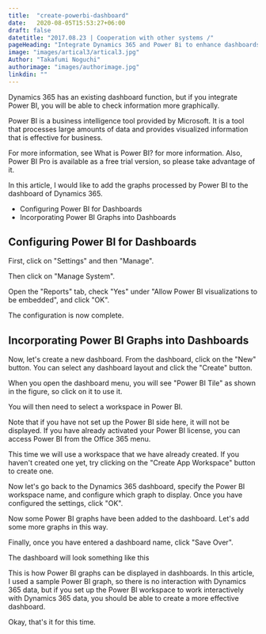 ```yaml
---
title:  "create-powerbi-dashboard"
date:   2020-08-05T15:53:27+06:00
draft: false
datetitle: "2017.08.23 | Cooperation with other systems /"
pageHeading: "Integrate Dynamics 365 and Power Bi to enhance dashboards"
image: "images/artical3/artical3.jpg"
Author: "Takafumi Noguchi"
authorimage: "images/authorimage.jpg"
linkdin: ""
---
```

<!-- Intro  -->
Dynamics 365 has an existing dashboard function, but if you integrate Power BI, you will be able to check information more graphically.

Power BI is a business intelligence tool provided by Microsoft. It is a tool that processes large amounts of data and provides visualized information that is effective for business.

For more information, see What is Power BI?  for more information.
Also, Power BI Pro is available as a free trial version, so please take advantage of it.

In this article, I would like to add the graphs processed by Power BI to the dashboard of Dynamics 365.


<!-- Table Of Content -->
* Configuring Power BI for Dashboards
* Incorporating Power BI Graphs into Dashboards

## Configuring Power BI for Dashboards
First, click on "Settings" and then "Manage".
<!-- Image= Power1.png -->

Then click on "Manage System".
<!-- Image= Power2.png -->

Open the "Reports" tab, check "Yes" under "Allow Power BI visualizations to be embedded", and click "OK".
<!-- Image= Power3.png -->

The configuration is now complete.

## Incorporating Power BI Graphs into Dashboards
Now, let's create a new dashboard. From the dashboard, click on the "New" button. You can select any dashboard layout and click the "Create" button.
<!-- Image= Power4.png -->

When you open the dashboard menu, you will see "Power BI Tile" as shown in the figure, so click on it to use it.
<!-- Image= Power5.png -->

You will then need to select a workspace in Power BI.
<!-- Image= Power6.png -->

Note that if you have not set up the Power BI side here, it will not be displayed. If you have already activated your Power BI license, you can access Power BI from the Office 365 menu.
<!-- Image= Power7.png -->

This time we will use a workspace that we have already created. If you haven't created one yet, try clicking on the "Create App Workspace" button to create one.
<!-- Image= Power8.png -->

Now let's go back to the Dynamics 365 dashboard, specify the Power BI workspace name, and configure which graph to display. Once you have configured the settings, click "OK".
<!-- Image= Power9.png -->

Now some Power BI graphs have been added to the dashboard. Let's add some more graphs in this way.
<!-- Image= Power10.png -->

Finally, once you have entered a dashboard name, click "Save Over".
<!-- Image= Power11.png -->

The dashboard will look something like this
<!-- Image= Power12.png -->

This is how Power BI graphs can be displayed in dashboards.
In this article, I used a sample Power BI graph, so there is no interaction with Dynamics 365 data, but if you set up the Power BI workspace to work interactively with Dynamics 365 data, you should be able to create a more effective dashboard.

Okay, that's it for this time.